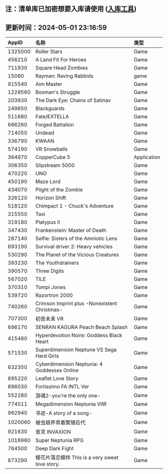 ## 注：清单库已加密想要入库请使用 ([入库工具](https://github.com/BlankTMing/ManifestAutoUpdate/releases))

## 更新时间：2024-05-01 23:16:59
| AppID | 名称 | 类型  |
| :-------------------- | :----------------------------- | :----------- |
| 1325000 | Roller Stars| Game |
| 456210 | A Land Fit For Heroes| Game |
| 711930 | Square Head Zombies| Game |
| 15080 | Rayman: Raving Rabbids| game |
| 915540 | Aim Master| Game |
| 1228560 | Boxman's Struggle| Game |
| 203830 | The Dark Eye: Chains of Satinav| Game |
| 249650 | Blackguards| Game |
| 511680 | Fate/EXTELLA| Game |
| 686260 | Forged Battalion| Game |
| 714050 | Undead| Game |
| 336790 | KWAAN| Game |
| 574190 | VR Snowballs| Game |
| 364970 | CopperCube 5| Application |
| 306350 | Slipstream 5000| Game |
| 470220 | UNO| Game |
| 450190 | Maze Lord| Game |
| 434070 | Plight of the Zombie| Game |
| 326120 | Horizon Shift| Game |
| 518120 | Chimpact 1 - Chuck's Adventure| Game |
| 315550 | Taxi| Game |
| 319180 | Platypus II| Game |
| 347430 | Frankenstein: Master of Death| Game |
| 287140 | Selfie: Sisters of the Amniotic Lens| Game |
| 693190 | Survival driver 2: Heavy vehicles| Game |
| 530290 | The Planet of the Vicious Creatures| Game |
| 393230 | The Youthdrainers| Game |
| 390570 | Three Digits| Game |
| 567020 | TILE| Game |
| 370310 | Tompi Jones| Game |
| 539720 | Razortron 2000| Game |
| 740260 | Crimson Imprint plus -Nonexistent Christmas-| Game |
| 707300 | 初音未来 VR| Game |
| 696170 | SENRAN KAGURA Peach Beach Splash| Game |
| 415480 | Hyperdevotion Noire: Goddess Black Heart| Game |
| 571530 | Superdimension Neptune VS Sega Hard Girls| Game |
| 632350 | Cyberdimension Neptunia: 4 Goddesses Online| Game |
| 895220 | Leaflet Love Story| Game |
| 896030 | Fortissimo FA INTL Ver| Game |
| 552280 | 游魂2-you're the only one-| Game |
| 774511 | Megadimension Neptunia VIIR| Game |
| 962940 | 寻迹-A story of a song-| Game |
| 1020060 | 被虫娘养育着繁殖后代| Game |
| 921630 | 音灵 INVAXION| Game |
| 1016960 | Super Neptunia RPG| Game |
| 764500 | Deep Dark Fight| Game |
| 873290 | 樱花片落恋模样 This is a very sweet love story.| Game |
